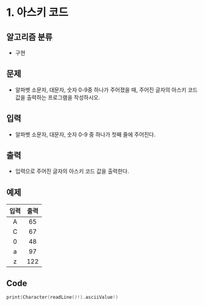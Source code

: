 # 1. 아스키 코드
## 알고리즘 분류
*  구현

## 문제
* 알파벳 소문자, 대문자, 숫자 0-9중 하나가 주어졌을 때, 주어진 글자의 아스키 코드값을 출력하는 프로그램을 작성하시오.

## 입력
* 알파벳 소문자, 대문자, 숫자 0-9 중 하나가 첫째 줄에 주어진다.

## 출력
* 입력으로 주어진 글자의 아스키 코드 값을 출력한다.

## 예제
|입력|출력|
|:---:|:---:|
|A|65|
|C|67|
|0|48|
|a|97|
|z|122|
 
## Code
```swift
print(Character(readLine()!).asciiValue!)
```